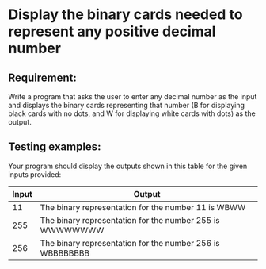 # Display the binary cards needed to represent any positive decimal number

## Requirement:

Write a program that asks the user to enter any decimal number as the input
and displays the binary cards representing that number (B for displaying
black cards with no dots, and W for displaying white cards with dots) as the
output.

## Testing examples:

Your program should display the outputs shown in this table for the given
inputs provided:

| Input | Output                                                    |
|-------|-----------------------------------------------------------|
| 11    | The binary representation for the number 11 is WBWW       |
| 255   | The binary representation for the number 255 is WWWWWWWW  |
| 256   | The binary representation for the number 256 is WBBBBBBBB |
